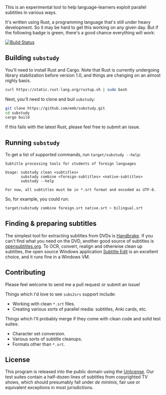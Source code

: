 This is an experimental tool to help language-learners exploit parallel
subtitles in various ways.

It's written using Rust, a programming language that's still under heavy
development.  So it may be hard to get this working on any given day.  But
if the following badge is green, there's a good chance everything will
work:

[![Build Status](https://travis-ci.org/emk/substudy.svg?branch=master)](https://travis-ci.org/emk/substudy)

## Building `substudy`

You'll need to install Rust and Cargo.  Note that Rust is currently
undergoing library stabilization before version 1.0, and things are
changing on an almost nighly basis.

```sh
curl https://static.rust-lang.org/rustup.sh | sudo bash
```

Next, you'll need to clone and buil `substudy`:

```sh
git clone https://github.com/emk/substudy.git
cd substudy
cargo build
```

If this fails with the latest Rust, please feel free to submit an issue.

## Running `substudy`

To get a list of supported commands, run `target/substudy --help`:

```
Subtitle processing tools for students of foreign languages

Usage: substudy clean <subtitles>
       substudy combine <foreign-subtitles> <native-subtitles>
       substudy --help

For now, all subtitles must be in *.srt format and encoded as UTF-8.
```

So, for example, you could run:

``` sh
target/substudy combine foreign.srt native.srt > bilingual.srt
```

## Finding & preparing subtitles

The simplest tool for extracting subtitles from DVDs is [Handbrake][].  If
you can't find what you need on the DVD, another good source of subtitles
is [opensubtitles.org][].  To OCR, convert, realign and otherwise clean up
subtitles, the open source Windows application [Subtitle Edit][] is an
excellent choice, and it runs fine in a Windows VM.

[Handbrake]: https://handbrake.fr/
[opensubtitles.org]: http://www.opensubtitles.org/en/search
[Subtitle Edit]: http://www.nikse.dk/subtitleedit/

## Contributing

Please feel welcome to send me a pull request or submit an issue!

Things which I'd love to see `subs2srs` support include:

- Working with clean `*.srt` files.
- Creating various sorts of parallel media: subtitles, Anki cards, etc.

Things which I'll probably merge if they come with clean code and solid
test suites:

- Character set conversion.
- Various sorts of subtitle cleanups.
- Formats other than `*.srt`.

## License

This program is released into the public domain using the [Unlicense][].
Our test suites contain a half-dozen lines of subtitles from copyrighted TV
shows, which should presumably fall under _de minimis_, fair use or
equivalent exceptions in most jurisdictions.

[Unlicense]: http://unlicense.org/
